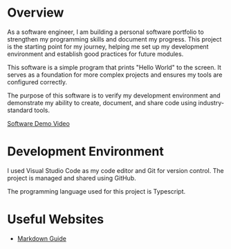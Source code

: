 # Overview

As a software engineer, I am building a personal software portfolio to strengthen my programming skills and document my progress. This project is the starting point for my journey, helping me set up my development environment and establish good practices for future modules.

This software is a simple program that prints "Hello World" to the screen. It serves as a foundation for more complex projects and ensures my tools are configured correctly.

The purpose of this software is to verify my development environment and demonstrate my ability to create, document, and share code using industry-standard tools.

[Software Demo Video](https://youtu.be/sLHtSk3J2zw)

# Development Environment

I used Visual Studio Code as my code editor and Git for version control. The project is managed and shared using GitHub.

The programming language used for this project is Typescript.

# Useful Websites


* [Markdown Guide](https://www.markdownguide.org/)